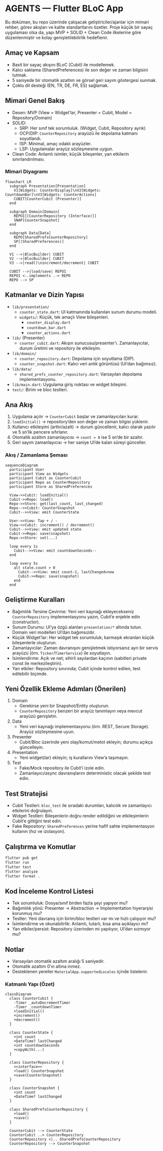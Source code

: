 # AGENTS — Flutter BLoC App

Bu doküman, bu repo üzerinde çalışacak geliştiriciler/ajanlar için mimari rehber, görev akışları ve kalite standartlarını özetler. Proje küçük bir sayaç uygulaması olsa da, yapı MVP + SOLID + Clean Code ilkelerine göre düzenlenmiştir ve kolay genişletilebilirlik hedeflenir.

## Amaç ve Kapsam

- Basit bir sayaç akışını BLoC (Cubit) ile modellemek.
- Kalıcı saklama (SharedPreferences) ile son değer ve zaman bilgisini tutmak.
- 5 saniyede bir otomatik azaltım ve görsel geri sayım göstergesi sunmak.
- Çoklu dil desteği (EN, TR, DE, FR, ES) sağlamak.

## Mimari Genel Bakış

- Desen: MVP (View = Widget’lar, Presenter = Cubit, Model = Repository/Domain)
- SOLID: 
  - SRP: Her sınıf tek sorumluluk. (Widget, Cubit, Repository ayrık)
  - OCP/DIP: `CounterRepository` arayüzü ile depolama katmanı soyutlandı.
  - ISP: Minimal, amaç odaklı arayüzler.
  - LSP: Uygulamalar arayüz sözleşmesine uygun.
- Clean Code: Anlamlı isimler, küçük bileşenler, yan etkilerin sınırlandırılması.

### Mimari Diyagramı

```mermaid
flowchart LR
  subgraph Presentation[Presentation]
    V1[Widgets: CounterDisplay]\nV2[Widgets: CountdownBar]\nV3[Widgets: CounterActions]
    CUBIT[CounterCubit (Presenter)]
  end

  subgraph Domain[Domain]
    REPOI[[CounterRepository (Interface)]]
    SNAP[CounterSnapshot]
  end

  subgraph Data[Data]
    REPO[SharedPrefsCounterRepository]
    SP[(SharedPreferences)]
  end

  V1 -->|BlocBuilder| CUBIT
  V2 -->|BlocBuilder| CUBIT
  V3 -->|read()\nincrement/decrement| CUBIT

  CUBIT -->|load/save| REPOI
  REPOI <-.implements .-> REPO
  REPO --> SP
```

## Katmanlar ve Dizin Yapısı

- `lib/presentation/`
  - `counter_state.dart`: UI katmanında kullanılan sunum durumu modeli.
  - `widgets/`: Küçük, tek amaçlı View bileşenleri.
    - `counter_display.dart`
    - `countdown_bar.dart`
    - `counter_actions.dart`
- `lib/` (Presenter)
  - `counter_cubit.dart`: Akışın sunucusu/presenter’ı. Zamanlayıcılar, durum üretimi ve repository ile etkileşim.
- `lib/domain/`
  - `counter_repository.dart`: Depolama için soyutlama (DIP).
  - `counter_snapshot.dart`: Kalıcı veri anlık görüntüsü (UI’dan bağımsız).
- `lib/data/`
  - `shared_prefs_counter_repository.dart`: Varsayılan depolama implementasyonu.
- `lib/main.dart`: Uygulama giriş noktası ve widget bileşimi.
- `test/`: Birim ve bloc testleri.

## Ana Akış

1. Uygulama açılır → `CounterCubit` başlar ve zamanlayıcıları kurar.
2. `loadInitial()` → repository’den son değer ve zaman bilgisi yüklenir.
3. Kullanıcı etkileşimi (arttır/azalt) → durum güncellenir, kalıcı olarak yazılır ve 5 sn’lik pencere sıfırlanır.
4. Otomatik azaltım zamanlayıcısı → `count > 0` ise 5 sn’de bir azaltır.
5. Geri sayım zamanlayıcısı → her saniye UI’de kalan süreyi günceller.

### Akış / Zamanlama Şeması

```mermaid
sequenceDiagram
  participant User
  participant View as Widgets
  participant Cubit as CounterCubit
  participant Repo as CounterRepository
  participant Store as SharedPreferences

  View->>Cubit: loadInitial()
  Cubit->>Repo: load()
  Repo->>Store: get(last_count, last_changed)
  Repo-->>Cubit: CounterSnapshot
  Cubit-->>View: emit CounterState

  User->>View: Tap + / -
  View->>Cubit: increment() / decrement()
  Cubit-->>View: emit updated state
  Cubit->>Repo: save(snapshot)
  Repo->>Store: set(...)

  loop every 1s
    Cubit-->>View: emit countdownSeconds--
  end

  loop every 5s
    alt state.count > 0
      Cubit-->>View: emit count-1, lastChanged=now
      Cubit->>Repo: save(snapshot)
    end
  end
```

## Geliştirme Kuralları

- Bağımlılık Tersine Çevirme: Yeni veri kaynağı ekleyecekseniz `CounterRepository` implementasyonu yazın, Cubit’e enjekte edin (constructor).
- Sunum Durumu: UI’ya özgü alanları `presentation/*` altında tutun. Domain veri modelleri UI’dan bağımsızdır.
- Küçük Widget’lar: Her widget tek sorumluluk; karmaşık ekranları küçük bileşenlerle oluşturun.
- Zamanlayıcılar: Zaman davranışını genişletmek istiyorsanız ayrı bir servis arayüzü (örn. `Ticker`/`TimerService`) ile soyutlayın.
- İsimlendirme: Açık ve net; sihirli sayılardan kaçının (sabitleri private const ile merkezileştirin).
- Yan etkiler: Repository sınırında; Cubit içinde kontrol edilen, test edilebilir biçimde.

## Yeni Özellik Ekleme Adımları (Önerilen)

1. Domain
   - Gerekirse yeni bir Snapshot/Entity oluşturun.
   - `CounterRepository` benzeri bir arayüz tanımlayın veya mevcut arayüzü genişletin.
2. Data
   - Yeni veri kaynağı implementasyonu (örn. REST, Secure Storage). Arayüz sözleşmesine uyun.
3. Presenter
   - Cubit/Bloc üzerinde yeni olay/komut/metot ekleyin; durumu açıkça güncelleyin.
4. Presentation
   - Yeni widget(lar) ekleyin; iş kurallarını View’a taşımayın.
5. Test
   - Fake/Mock repository ile Cubit’i izole edin.
   - Zamanlayıcı/async davranışlarını deterministic olacak şekilde test edin.

## Test Stratejisi

- Cubit Testleri: `bloc_test` ile sıradaki durumları, kalıcılık ve zamanlayıcı etkilerini doğrulayın.
- Widget Testleri: Bileşenlerin doğru render edildiğini ve etkileşimlerin Cubit’e gittiğini test edin.
- Fake Repository: `SharedPreferences` yerine hafif sahte implementasyon kullanın (hız ve izolasyon).

## Çalıştırma ve Komutlar

```bash
flutter pub get
flutter run
flutter test
flutter analyze
flutter format .
```

## Kod İnceleme Kontrol Listesi

- Tek sorumluluk: Dosya/sınıf birden fazla şeyi yapıyor mu?
- Bağımlılık yönü: Presenter → Abstraction → Implementation hiyerarşisi korunmuş mu?
- Testler: Yeni davranış için birim/bloc testleri var mı ve hızlı çalışıyor mu?
- İsimlendirme ve okunabilirlik: Anlamlı, tutarlı, kısa ama açıklayıcı mı?
- Yan etkiler/persist: Repository üzerinden mi yapılıyor, UI’dan sızmıyor mu?

## Notlar

- Varsayılan otomatik azaltım aralığı 5 saniyedir.
- Otomatik azaltım 0’ın altına inmez.
- Desteklenen yereller `MaterialApp.supportedLocales` içinde listelenir.

### Katmanlı Yapı (Özet)

```mermaid
classDiagram
  class CounterCubit {
    -Timer _autoDecrementTimer
    -Timer _countdownTimer
    +loadInitial()
    +increment()
    +decrement()
  }

  class CounterState {
    +int count
    +DateTime? lastChanged
    +int countdownSeconds
    +copyWith(...)
  }

  class CounterRepository {
    <<interface>>
    +load() CounterSnapshot
    +save(CounterSnapshot)
  }

  class CounterSnapshot {
    +int count
    +DateTime? lastChanged
  }

  class SharedPrefsCounterRepository {
    +load()
    +save()
  }

  CounterCubit --> CounterState
  CounterCubit ..> CounterRepository
  CounterRepository <|.. SharedPrefsCounterRepository
  CounterRepository --> CounterSnapshot
```
